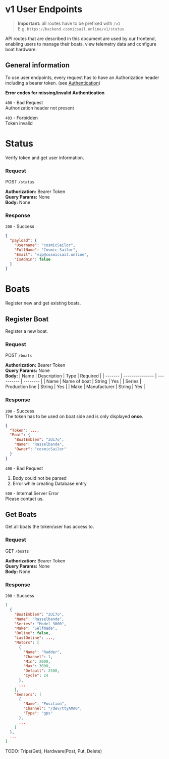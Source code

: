 # v1 User Endpoints

> **Important:** all routes have to be prefixed with `/v1`<br>
> E.g. `https://backend.cosmicsail.online/v1/status`

API routes that are described in this document are used by our frontend,
enabling users to manage their boats, view telemetry data and configure boat hardware.

## General information

To use user endpoints, every request has to have an
Authorization header including a bearer token. (see [Authentication](./Authentication.md))

**Error codes for missing/invalid Authentication**

`400` - Bad Request<br>
Authorization header not present

`403` - Forbidden<br>
Token invalid



# Status

Verify token and get user information.

### Request

POST `/status`

**Authorization:** Bearer Token<br>
**Query Params:** None<br>
**Body:** None<br>

### Response

`200` - Success
```json
{
  "payload": {
    "Username": "cosmicSailor",
    "FullName": "Cosmic Sailor",
    "Email": "vip@cosmicsail.online",
    "IsAdmin": false
  }
}
```

# Boats

Register new and get existing boats.

## Register Boat

Register a new boat.

### Request

POST `/boats`

**Authorization:** Bearer Token<br>
**Query Params:** None<br>
**Body:**
| Name    | Description     | Type       | Required |
| ------- | --------------- | ---------- | -------- |
| Name    | Name of boat    | String     | Yes      |
| Series  | Production line | String     | Yes      |
| Make    | Manufacturer    | String     | Yes      |

### Response

`200` - Success<br>
The token has to be used on boat side and is only displayed **once**.
```json
{
  "Token": ...,
  "Boat": {
    "BoatEmblem": "zUi7o",
    "Name": "Rasselbande",
    "Owner": "cosmicSailor"
  }
}
```

`400` - Bad Request<br>
1. Body could not be parsed
2. Error while creating Database entry

`500` - Internal Server Error<br>
Please contact us.

## Get Boats

Get all boats the token/user has access to.

### Request

GET `/boats`

**Authorization:** Bearer Token<br>
**Query Params:** None<br>
**Body:** None

### Response

`200` - Success<br>
```json
[
  {
    "BoatEmblem": "zUi7o",
    "Name": "Rasselbande",
    "Series": "Model 3000",
    "Make": "Selfmade",
    "Online": false,
    "LastOnline": ...,
    "Motors": [
      {
        "Name": "Rudder",
        "Channel": 1,
        "Min": 2000,
        "Max": 3000,
        "Default": 2500,
        "Cycle": 24
      },
      ...
    ],
    "Sensors": [
      {
        "Name": "Position",
        "Channel": "/dev/ttyAMA0",
        "Type": "gps"
      },
      ...
    ]
  },
  ...
]
```

TODO: Trips(Get), Hardware(Post, Put, Delete)
